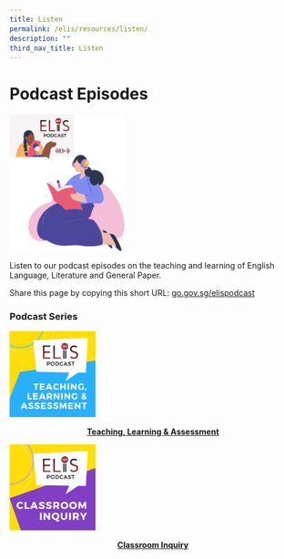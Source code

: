 ```yaml
---
title: Listen
permalink: /elis/resources/listen/
description: ""
third_nav_title: Listen
---
```

# Podcast Episodes

<img src="/images/listen_banner.png" 
     style="width:40%">
		 
Listen to our podcast episodes on the teaching and learning of English Language, Literature and General Paper.

Share this page by copying this short URL: [go.gov.sg/elispodcast](http://go.gov.sg/elispodcast)

### Podcast Series


<p><a href="https://staging.d1wti0p44mqune.amplifyapp.com/elis/resources/listen/podcast-series-on-areas-of-teaching-learning-assessment/">
<img src="/images/teaching-learning-and-assessment.png" style="width:30%">
<center><b>Teaching, Learning & Assessment</b></center>
</a></p>

<p><a href="https://staging.d1wti0p44mqune.amplifyapp.com/elis/resources/listen/classroom-inquiry-podcasts/">
<img src="/images/11.png" style="width:30%">
<center><b>Classroom Inquiry</b></center>
</a></p>